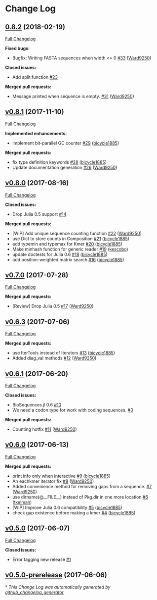 # Change Log

## [0.8.2](https://github.com/BioJulia/BioSequences.jl/tree/0.8.2) (2018-02-19)
[Full Changelog](https://github.com/BioJulia/BioSequences.jl/compare/v0.8.1...0.8.2)

**Fixed bugs:**

- Bugfix: Writing FASTA sequences when width \<= 0 [\#33](https://github.com/BioJulia/BioSequences.jl/pull/33) ([Ward9250](https://github.com/Ward9250))

**Closed issues:**

- Add split function [\#23](https://github.com/BioJulia/BioSequences.jl/issues/23)

**Merged pull requests:**

- Message printed when sequence is empty. [\#31](https://github.com/BioJulia/BioSequences.jl/pull/31) ([Ward9250](https://github.com/Ward9250))

## [v0.8.1](https://github.com/BioJulia/BioSequences.jl/tree/v0.8.1) (2017-11-10)
[Full Changelog](https://github.com/BioJulia/BioSequences.jl/compare/v0.8.0...v0.8.1)

**Implemented enhancements:**

- implement bit-parallel GC counter [\#29](https://github.com/BioJulia/BioSequences.jl/pull/29) ([bicycle1885](https://github.com/bicycle1885))

**Merged pull requests:**

- fix type definition keywords [\#28](https://github.com/BioJulia/BioSequences.jl/pull/28) ([bicycle1885](https://github.com/bicycle1885))
- Update documentation generation [\#26](https://github.com/BioJulia/BioSequences.jl/pull/26) ([Ward9250](https://github.com/Ward9250))

## [v0.8.0](https://github.com/BioJulia/BioSequences.jl/tree/v0.8.0) (2017-08-16)
[Full Changelog](https://github.com/BioJulia/BioSequences.jl/compare/v0.7.0...v0.8.0)

**Closed issues:**

- Drop Julia 0.5 support [\#14](https://github.com/BioJulia/BioSequences.jl/issues/14)

**Merged pull requests:**

- \[WIP\] Add unique sequence counting function [\#22](https://github.com/BioJulia/BioSequences.jl/pull/22) ([Ward9250](https://github.com/Ward9250))
- use Dict to store counts in Composition [\#21](https://github.com/BioJulia/BioSequences.jl/pull/21) ([bicycle1885](https://github.com/bicycle1885))
- add typemin and typemax for Kmer [\#20](https://github.com/BioJulia/BioSequences.jl/pull/20) ([bicycle1885](https://github.com/bicycle1885))
- Make minhash function for generic reader [\#19](https://github.com/BioJulia/BioSequences.jl/pull/19) ([kescobo](https://github.com/kescobo))
- update doctests for Julia 0.6 [\#18](https://github.com/BioJulia/BioSequences.jl/pull/18) ([bicycle1885](https://github.com/bicycle1885))
- add position-weighted matrix search [\#16](https://github.com/BioJulia/BioSequences.jl/pull/16) ([bicycle1885](https://github.com/bicycle1885))

## [v0.7.0](https://github.com/BioJulia/BioSequences.jl/tree/v0.7.0) (2017-07-28)
[Full Changelog](https://github.com/BioJulia/BioSequences.jl/compare/v0.6.3...v0.7.0)

**Merged pull requests:**

- \[Review\] Drop Julia 0.5 [\#17](https://github.com/BioJulia/BioSequences.jl/pull/17) ([Ward9250](https://github.com/Ward9250))

## [v0.6.3](https://github.com/BioJulia/BioSequences.jl/tree/v0.6.3) (2017-07-06)
[Full Changelog](https://github.com/BioJulia/BioSequences.jl/compare/v0.6.1...v0.6.3)

**Merged pull requests:**

- use IterTools instead of Iterators [\#13](https://github.com/BioJulia/BioSequences.jl/pull/13) ([bicycle1885](https://github.com/bicycle1885))
- Added diag\_val methods [\#12](https://github.com/BioJulia/BioSequences.jl/pull/12) ([Ward9250](https://github.com/Ward9250))

## [v0.6.1](https://github.com/BioJulia/BioSequences.jl/tree/v0.6.1) (2017-06-20)
[Full Changelog](https://github.com/BioJulia/BioSequences.jl/compare/v0.6.0...v0.6.1)

**Closed issues:**

- BioSequences.jl 0.6 [\#10](https://github.com/BioJulia/BioSequences.jl/issues/10)
- We need a codon type for work with coding sequences. [\#3](https://github.com/BioJulia/BioSequences.jl/issues/3)

**Merged pull requests:**

- Counting hotfix [\#11](https://github.com/BioJulia/BioSequences.jl/pull/11) ([Ward9250](https://github.com/Ward9250))

## [v0.6.0](https://github.com/BioJulia/BioSequences.jl/tree/v0.6.0) (2017-06-13)
[Full Changelog](https://github.com/BioJulia/BioSequences.jl/compare/v0.5.0...v0.6.0)

**Merged pull requests:**

- print info only when interactive [\#9](https://github.com/BioJulia/BioSequences.jl/pull/9) ([bicycle1885](https://github.com/bicycle1885))
- An eachkmer iterator fix [\#8](https://github.com/BioJulia/BioSequences.jl/pull/8) ([Ward9250](https://github.com/Ward9250))
- Added convenience method for removing gaps from a sequence. [\#7](https://github.com/BioJulia/BioSequences.jl/pull/7) ([Ward9250](https://github.com/Ward9250))
- use dirname\(@\_\_FILE\_\_\) instead of Pkg.dir in one more location [\#6](https://github.com/BioJulia/BioSequences.jl/pull/6) ([tkelman](https://github.com/tkelman))
- \[WIP\] Improve Julia 0.6 compatibility [\#5](https://github.com/BioJulia/BioSequences.jl/pull/5) ([bicycle1885](https://github.com/bicycle1885))
- check gap existence before making a kmer [\#4](https://github.com/BioJulia/BioSequences.jl/pull/4) ([bicycle1885](https://github.com/bicycle1885))

## [v0.5.0](https://github.com/BioJulia/BioSequences.jl/tree/v0.5.0) (2017-06-07)
[Full Changelog](https://github.com/BioJulia/BioSequences.jl/compare/v0.5.0-prerelease...v0.5.0)

**Closed issues:**

- Error tagging new release [\#1](https://github.com/BioJulia/BioSequences.jl/issues/1)

## [v0.5.0-prerelease](https://github.com/BioJulia/BioSequences.jl/tree/v0.5.0-prerelease) (2017-06-06)


\* *This Change Log was automatically generated by [github_changelog_generator](https://github.com/skywinder/Github-Changelog-Generator)*